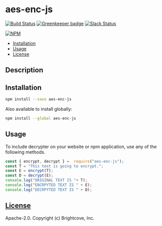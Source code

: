 # aes-enc-js

[![Build Status](https://travis-ci.org/videojs/aes-enc-js.svg?branch=master)](https://travis-ci.org/videojs/aes-enc-js)
[![Greenkeeper badge](https://badges.greenkeeper.io/videojs/aes-decrypter.svg)](https://greenkeeper.io/)
[![Slack Status](http://slack.videojs.com/badge.svg)](http://slack.videojs.com)

[![NPM](https://nodei.co/npm/aes-enc-js.png?downloads=true&downloadRank=true)](https://nodei.co/npm/aes-enc-js/)

- [Installation](#installation)
- [Usage](#usage)
- [License](#license)

## Description
## Installation

```sh
npm install --save aes-enc-js
```
Also available to install globally:
```sh
npm install --global aes-enc-js
```

## Usage
To include decrypter on your website or npm application, use any of the following methods.
```js
const { encrypt, decrypt } =  require("aes-enc-js");
const T = "This text is going to encrypt.";
const E = encrypt(T);
const D = decrypt(E);
console.log("ORIGINAL TEXT IS "+ T);
console.log("ENCRPYTED TEXT IS " + E);
console.log("DECRPYTED TEXT IS " + D);
```
## [License](LICENSE)
Apache-2.0. Copyright (c) Brightcove, Inc.

